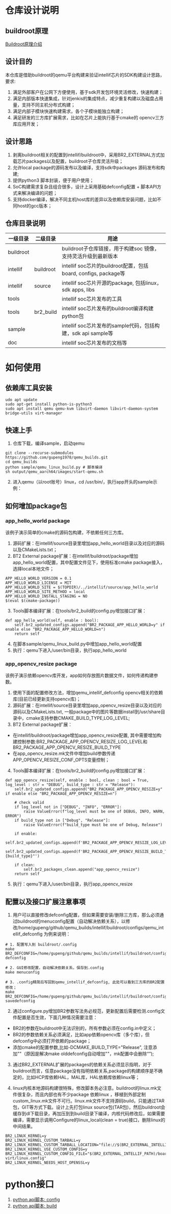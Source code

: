 # 仓库设计说明
## buildroot原理
[Buildroot原理介绍](docs/从树莓派4构建理解buildroot原理.docx)

## 设计目的
本仓库是借助buildroot的qemu平台构建来验证intellif芯片的SDK构建设计思路，要求:
1. 满足外部客户在公网下方便使用，基于sdk开发包环境灵活修改，快速构建；
2. 满足内部版本快速集成，针对jenkis的集成特点，减少重复构建以及磁盘占用量，支持不同主机分布式构建；
3. 满足内部子模块快速构建需求，各个子模块能独立构建；
4. 满足研发的三方库扩展需求，比如在芯片上能执行基于cmake的 opencv三方库应用开发；

## 设计思路
1. 剥离buildroot相关的配置到intellif/buildroot中，采用BR2_EXTERNAL方式加载芯片packages以及配置，buildroot子仓库灵活升级；
2. 允许local package的源码发布以及编译，支持sdk中packages 源码发布和构建;
3. 提供python3 脚本封装，便于用户使用；
4. SoC构建需求复杂且组合很多，设计上采用基础defconfig配置 + 脚本API方式来解决编译的问题；
5. 支持docker编译，解决不同主机host库的差异以及依赖库安装问题，比如不同host的gcc版本；


## 仓库目录说明
| 一级目录       | 二级目录            | 用途  |
|-------------|-----------------|------------|
| buildroot |  | buildroot子仓库链接，用于构建soc 镜像，支持灵活升级到最新版本 |
| intellif | buildroot | intellif soc芯片的buildroot配置，包括board, configs, package等 |
| intellif | source | intellif soc芯片开源的package, 包括linux， sdk apps, libs |
| tools |  | intellif soc芯片发布的工具 |
| tools | br2_build | intellif soc芯片发布的buildroot编译构建python包 |
| sample | | intellif soc芯片发布的sample代码，包括构建，sdk api sample等 |
| doc | | intellif soc芯片发布的文档等 |


# 如何使用
## 依赖库工具安装
```
udo apt update
sudo apt-get install python-is-python3 
sudo apt install qemu qemu-kvm libvirt-daemon libvirt-daemon-system bridge-utils virt-manager
```

## 快速上手

1. 仓库下载，编译sample，启动qemu
```
git clone --recurse-submodules https://github.com/gupeng1978/qemu_builds.git
cd qemu_builds 
python sample/qemu_linux_build.py # 脚本编译
sh output/qemu_aarch64/images/start-qemu.sh
```

2. 进入qemu（以root账号）linux，cd /usr/bin/，执行app开头的sample示例：

## 如何增加package包
### app_hello_world package
该例子演示简单的cmake的源码包构建，不依赖任何三方库。
1. 源码扩展：在intellif/source目录里增加app_hello_world目录以及对应的源码以及CMakeLists.txt；
2. BT2 External package扩展：在intellif/buildroot/package增加app_hello_world配置，其中配置文件见下，使用标准cmake package接入，选择local本地文件；
```
APP_HELLO_WORLD_VERSION = 0.1
APP_HELLO_WORLD_LICENSE = MIT
APP_HELLO_WORLD_SITE = $(TOPDIR)/../intellif/source/app_hello_world
APP_HELLO_WORLD_SITE_METHOD = local
APP_HELLO_WORLD_INSTALL_STAGING = NO
$(eval $(cmake-package))
```
3. Tools脚本编译扩展：在tools/br2_build的config.py增加接口扩展：
```
def app_hello_world(self, enable : bool):
    self.br2_updated_configs.append("BR2_PACKAGE_APP_HELLO_WORLD=y" if enable else "BR2_PACKAGE_APP_HELLO_WORLD=n")
    return self
```
4. 在脚本sample/qemu_linux_build.py中增加app_hello_world配置
5. 执行：qemu下进入/user/bin目录，执行app_hello_world

### app_opencv_resize package
该例子演示依赖opencv库开发，app如何存放图片数据文件，如何传递构建参数。
1. 使用下面的配置修改方法，增加qemu_intellif_defconfig opencv相关的依赖库(目前已经更新支持opencv库)；
2. 源码扩展：在intellif/source目录里增加app_opencv_resize目录以及对应的源码以及CMakeLists.txt, 一般package中的图片等数据install到/usr/share目录中，cmake支持参数CMAKE_BUILD_TYPE,LOG_LEVEL;
3. BT2 External package扩展：
- 在intellif/buildroot/package增加app_opencv_resize配置, 其中需要增加构建控制参数:BR2_PACKAGE_APP_OPENCV_RESIZE_LOG_LEVEL和BR2_PACKAGE_APP_OPENCV_RESIZE_BUILD_TYPE
- 在app_opencv_resize.mk文件中增加build参数传递APP_OPENCV_RESIZE_CONF_OPTS变量控制；
4. Tools脚本编译扩展：在tools/br2_build的config.py增加接口扩展：
```
def app_opencv_resize(self, enable : bool, clean : bool = True, log_level : str = "DEBUG", build_type : str = "Release"):
    self.br2_updated_configs.append("BR2_PACKAGE_APP_OPENCV_RESIZE=y" if enable else "BR2_PACKAGE_APP_OPENCV_RESIZE=n")
    
    # check valid
    if log_level not in ["DEBUG", "INFO", "ERROR"]:
        raise ValueError(f"log_level must be one of DEBUG, INFO, WARN, ERROR")
    if build_type not in ["Debug", "Release"]:
        raise ValueError(f"build_type must be one of Debug, Release")
    
    if enable:
            self.br2_updated_configs.append(f'BR2_PACKAGE_APP_OPENCV_RESIZE_LOG_LEVEL="LOG_LEVEL_{log_level}"')
            self.br2_updated_configs.append(f'BR2_PACKAGE_APP_OPENCV_RESIZE_BUILD_TYPE="{build_type}"')
        
    if clean:
        self.br2_packages_clean.append("app_opencv_resize")
    return self
```
5. 执行：qemu下进入/user/bin目录，执行app_opencv_resize


## 配置以及接口扩展注意事项
1. 用户可以直接修改defconfig配置，但如果需要安装/删除三方库，那么必须通过buildroot的menuconfig配置（自动解决依赖关系），以修改/home/gupeng/github/qemu_builds/intellif/buildroot/configs/qemu_intellif_defconfig 为例来说明：

```
# 1. 配置写入到 buildroot/.config
make BR2_DEFCONFIG=/home/gupeng/github/qemu_builds/intellif/buildroot/configs/qemu_intellif_defconfig  defconfig

# 2. GUI修改配置，自动解决依赖关系，保存到.config
make menuconfig

# 3. .config精简后写回到qemu_intellif_defconfig, 此处可以看到三方库的BR2配置修改；
make BR2_DEFCONFIG=/home/gupeng/github/qemu_builds/intellif/buildroot/configs/qemu_intellif_defconfig savedefconfig

```

2. 通过configure.py增加BR2参数写法务必规范，更新配置后需要检测.config文件配置是否生效，下面几种情况需要注意：
- BR2的参数在buildroot中无法识别的，所有参数必须在config.in中定义；
- BR2的参数依赖关系必须满足，比如app依赖opencv库（多个库），但defconfig中必须打开依赖的package；
- 添加cmake的配置参数,比如-DCMAKE_BUILD_TYPE="Release", 注意添加""（原因是解决make olddefconfig自动增加""，mk配置中会删除“”);


3. 通过BR2_EXTERNAL扩展的packages的依赖关系必须显示指明，对于buildroot而言，任意package没有指明依赖关系,package的构建顺序是不确定的，比如HCP库依赖HAL，MAL库，HAL依赖库依赖linux等；


4. linux内核本地源码构建很特殊，修改脚本务必注意。buildroot的linux.mk文件很复杂，而且内部也有不少package 依赖linux ，移植到外部定制custom_linux.mk文件不可行。linux.mk文件不支持源码build，只能通过TAR包，GIT等方式下载。设计上先打包linux source包(TAR包)，然后buildroot会缓存到dl下载目录，再加压到到build目录下编译，内核代码修改后，如果需要编译，需要显示调用Configure的linux_local(clean = true)接口，删除linux的中间结果。

```
BR2_LINUX_KERNEL=y
BR2_LINUX_KERNEL_CUSTOM_TARBALL=y
BR2_LINUX_KERNEL_CUSTOM_TARBALL_LOCATION="file://$(BR2_EXTERNAL_INTELLIF_PATH)/tarball/linux.tar"
BR2_LINUX_KERNEL_USE_CUSTOM_CONFIG=y
BR2_LINUX_KERNEL_CUSTOM_CONFIG_FILE="$(BR2_EXTERNAL_INTELLIF_PATH)/board/qemu/aarch64-virt/linux.config"
BR2_LINUX_KERNEL_NEEDS_HOST_OPENSSL=y
```


# python接口
1. [python api脚本: config](tools/br2_build/config.py)
2. [python api脚本: build](tools/br2_build/build.py)


